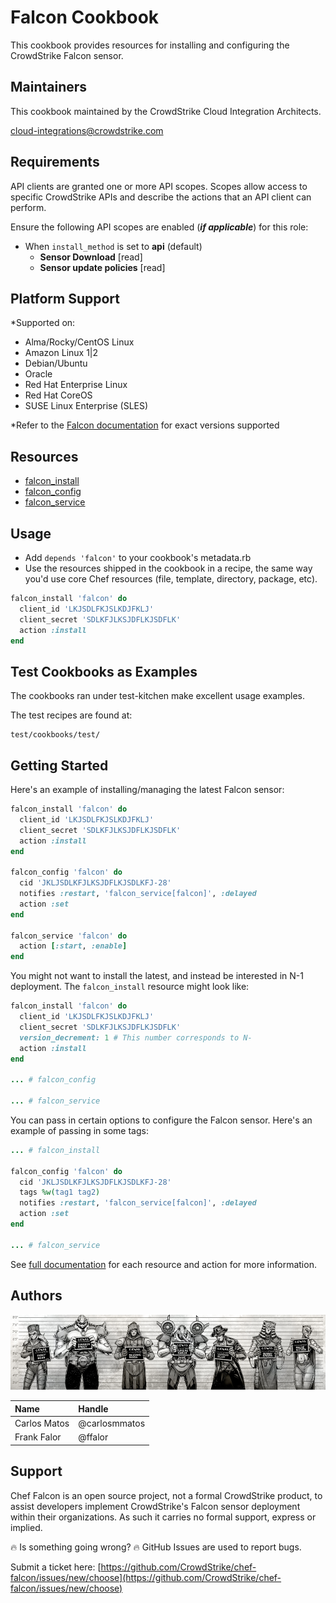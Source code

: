 # Falcon Cookbook

This cookbook provides resources for installing and configuring the CrowdStrike Falcon sensor.

## Maintainers

This cookbook maintained by the CrowdStrike Cloud Integration Architects.

<cloud-integrations@crowdstrike.com>

## Requirements

API clients are granted one or more API scopes. Scopes allow access to specific CrowdStrike APIs and describe the actions that an API client can perform.

Ensure the following API scopes are enabled (**_if applicable_**) for this role:

- When `install_method` is set to **api** (default)
  - **Sensor Download** [read]
  - **Sensor update policies** [read]

## Platform Support

\*Supported on:

- Alma/Rocky/CentOS Linux
- Amazon Linux 1|2
- Debian/Ubuntu
- Oracle
- Red Hat Enterprise Linux
- Red Hat CoreOS
- SUSE Linux Enterprise (SLES)

\*Refer to the [Falcon documentation](https://falcon.crowdstrike.com/documentation/20/falcon-sensor-for-linux#operating-systems) for exact versions supported

## Resources

- [falcon_install](./documentation/falcon_install.md)
- [falcon_config](./documentation/falcon_config.md)
- [falcon_service](./documentation/falcon_service.md)

## Usage

- Add `depends 'falcon'` to your cookbook's metadata.rb
- Use the resources shipped in the cookbook in a recipe, the same way you'd use core Chef resources (file, template, directory, package, etc).

```ruby
falcon_install 'falcon' do
  client_id 'LKJSDLFKJSLKDJFKLJ'
  client_secret 'SDLKFJLKSJDFLKJSDFLK'
  action :install
end
```

## Test Cookbooks as Examples

The cookbooks ran under test-kitchen make excellent usage examples.

The test recipes are found at:

```text
test/cookbooks/test/
```

## Getting Started

Here's an example of installing/managing the latest Falcon sensor:

```ruby
falcon_install 'falcon' do
  client_id 'LKJSDLFKJSLKDJFKLJ'
  client_secret 'SDLKFJLKSJDFLKJSDFLK'
  action :install
end

falcon_config 'falcon' do
  cid 'JKLJSDLKFJLKSJDFLKJSDLKFJ-28'
  notifies :restart, 'falcon_service[falcon]', :delayed
  action :set
end

falcon_service 'falcon' do
  action [:start, :enable]
end
```

You might not want to install the latest, and instead be interested in N-1 deployment. The `falcon_install` resource might look like:

```ruby
falcon_install 'falcon' do
  client_id 'LKJSDLFKJSLKDJFKLJ'
  client_secret 'SDLKFJLKSJDFLKJSDFLK'
  version_decrement: 1 # This number corresponds to N-
  action :install
end

... # falcon_config

... # falcon_service
```

You can pass in certain options to configure the Falcon sensor. Here's an example of passing in some tags:

```ruby
... # falcon_install

falcon_config 'falcon' do
  cid 'JKLJSDLKFJLKSJDFLKJSDLKFJ-28'
  tags %w(tag1 tag2)
  notifies :restart, 'falcon_service[falcon]', :delayed
  action :set
end

... # falcon_service
```

See [full documentation](#resources) for each resource and action for more information.

## Authors

![Adversary Lineup](https://raw.githubusercontent.com/CrowdStrike/falconpy/main/docs/asset/adversary-lineup-1.png)

| Name         | Handle        |
| :----------- | :------------ |
| Carlos Matos | @carlosmmatos |
| Frank Falor  | @ffalor       |

## Support

Chef Falcon is an open source project, not a formal CrowdStrike product, to assist developers implement CrowdStrike's Falcon sensor deployment within their organizations. As such it carries no formal support, express or implied.

:fire: Is something going wrong? :fire:
GitHub Issues are used to report bugs.

Submit a ticket here:
[https://github.com/CrowdStrike/chef-falcon/issues/new/choose](https://github.com/CrowdStrike/chef-falcon/issues/new/choose)
